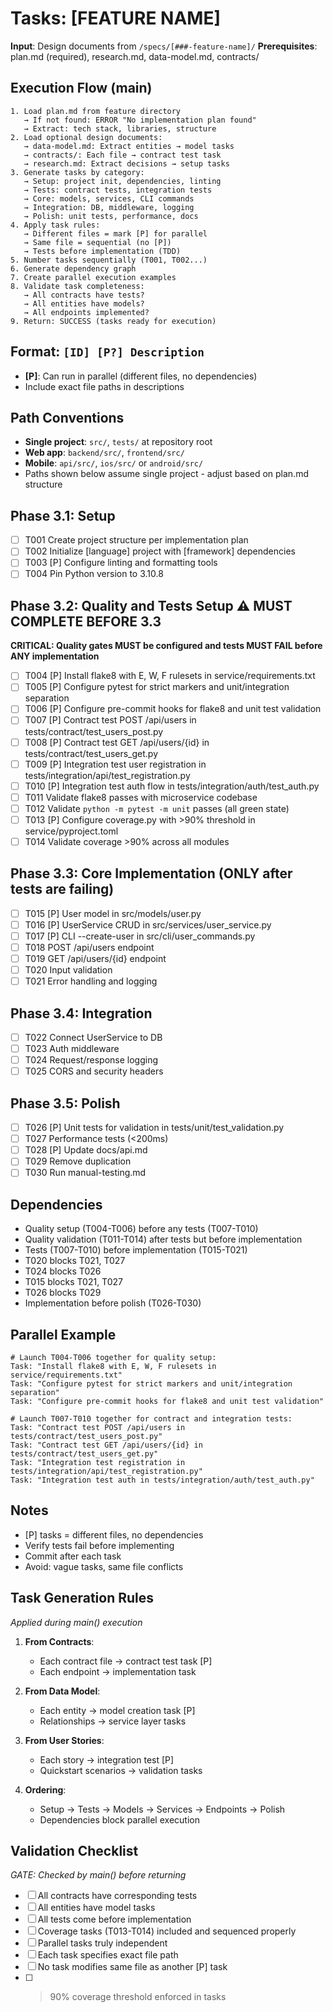 # Tasks: [FEATURE NAME]

**Input**: Design documents from `/specs/[###-feature-name]/`
**Prerequisites**: plan.md (required), research.md, data-model.md, contracts/

## Execution Flow (main)
```
1. Load plan.md from feature directory
   → If not found: ERROR "No implementation plan found"
   → Extract: tech stack, libraries, structure
2. Load optional design documents:
   → data-model.md: Extract entities → model tasks
   → contracts/: Each file → contract test task
   → research.md: Extract decisions → setup tasks
3. Generate tasks by category:
   → Setup: project init, dependencies, linting
   → Tests: contract tests, integration tests
   → Core: models, services, CLI commands
   → Integration: DB, middleware, logging
   → Polish: unit tests, performance, docs
4. Apply task rules:
   → Different files = mark [P] for parallel
   → Same file = sequential (no [P])
   → Tests before implementation (TDD)
5. Number tasks sequentially (T001, T002...)
6. Generate dependency graph
7. Create parallel execution examples
8. Validate task completeness:
   → All contracts have tests?
   → All entities have models?
   → All endpoints implemented?
9. Return: SUCCESS (tasks ready for execution)
```

## Format: `[ID] [P?] Description`
- **[P]**: Can run in parallel (different files, no dependencies)
- Include exact file paths in descriptions

## Path Conventions
- **Single project**: `src/`, `tests/` at repository root
- **Web app**: `backend/src/`, `frontend/src/`
- **Mobile**: `api/src/`, `ios/src/` or `android/src/`
- Paths shown below assume single project - adjust based on plan.md structure

## Phase 3.1: Setup
- [ ] T001 Create project structure per implementation plan
- [ ] T002 Initialize [language] project with [framework] dependencies
- [ ] T003 [P] Configure linting and formatting tools
- [ ] T004 Pin Python version to 3.10.8

## Phase 3.2: Quality and Tests Setup ⚠️ MUST COMPLETE BEFORE 3.3
**CRITICAL: Quality gates MUST be configured and tests MUST FAIL before ANY implementation**
- [ ] T004 [P] Install flake8 with E, W, F rulesets in service/requirements.txt
- [ ] T005 [P] Configure pytest for strict markers and unit/integration separation
- [ ] T006 [P] Configure pre-commit hooks for flake8 and unit test validation
- [ ] T007 [P] Contract test POST /api/users in tests/contract/test_users_post.py
- [ ] T008 [P] Contract test GET /api/users/{id} in tests/contract/test_users_get.py
- [ ] T009 [P] Integration test user registration in tests/integration/api/test_registration.py
- [ ] T010 [P] Integration test auth flow in tests/integration/auth/test_auth.py
- [ ] T011 Validate flake8 passes with microservice codebase
- [ ] T012 Validate `python -m pytest -m unit` passes (all green state)
- [ ] T013 [P] Configure coverage.py with >90% threshold in service/pyproject.toml
- [ ] T014 Validate coverage >90% across all modules

## Phase 3.3: Core Implementation (ONLY after tests are failing)
- [ ] T015 [P] User model in src/models/user.py
- [ ] T016 [P] UserService CRUD in src/services/user_service.py
- [ ] T017 [P] CLI --create-user in src/cli/user_commands.py
- [ ] T018 POST /api/users endpoint
- [ ] T019 GET /api/users/{id} endpoint
- [ ] T020 Input validation
- [ ] T021 Error handling and logging

## Phase 3.4: Integration
- [ ] T022 Connect UserService to DB
- [ ] T023 Auth middleware
- [ ] T024 Request/response logging
- [ ] T025 CORS and security headers

## Phase 3.5: Polish
- [ ] T026 [P] Unit tests for validation in tests/unit/test_validation.py
- [ ] T027 Performance tests (<200ms)
- [ ] T028 [P] Update docs/api.md
- [ ] T029 Remove duplication
- [ ] T030 Run manual-testing.md

## Dependencies
- Quality setup (T004-T006) before any tests (T007-T010)
- Quality validation (T011-T014) after tests but before implementation
- Tests (T007-T010) before implementation (T015-T021)
- T020 blocks T021, T027
- T024 blocks T026
- T015 blocks T021, T027
- T026 blocks T029
- Implementation before polish (T026-T030)

## Parallel Example
```
# Launch T004-T006 together for quality setup:
Task: "Install flake8 with E, W, F rulesets in service/requirements.txt"
Task: "Configure pytest for strict markers and unit/integration separation"
Task: "Configure pre-commit hooks for flake8 and unit test validation"

# Launch T007-T010 together for contract and integration tests:
Task: "Contract test POST /api/users in tests/contract/test_users_post.py"
Task: "Contract test GET /api/users/{id} in tests/contract/test_users_get.py"
Task: "Integration test registration in tests/integration/api/test_registration.py"
Task: "Integration test auth in tests/integration/auth/test_auth.py"
```

## Notes
- [P] tasks = different files, no dependencies
- Verify tests fail before implementing
- Commit after each task
- Avoid: vague tasks, same file conflicts

## Task Generation Rules
*Applied during main() execution*

1. **From Contracts**:
   - Each contract file → contract test task [P]
   - Each endpoint → implementation task
   
2. **From Data Model**:
   - Each entity → model creation task [P]
   - Relationships → service layer tasks
   
3. **From User Stories**:
   - Each story → integration test [P]
   - Quickstart scenarios → validation tasks

4. **Ordering**:
   - Setup → Tests → Models → Services → Endpoints → Polish
   - Dependencies block parallel execution

## Validation Checklist
*GATE: Checked by main() before returning*

- [ ] All contracts have corresponding tests
- [ ] All entities have model tasks
- [ ] All tests come before implementation
- [ ] Coverage tasks (T013-T014) included and sequenced properly
- [ ] Parallel tasks truly independent
- [ ] Each task specifies exact file path
- [ ] No task modifies same file as another [P] task
- [ ] >90% coverage threshold enforced in tasks